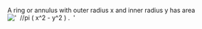 A ring or annulus with outer radius x and inner radius y has area
!['  //pi ( x\^2 - y\^2 ) .  '](../dictionary/equation_images/4024.1..png)
